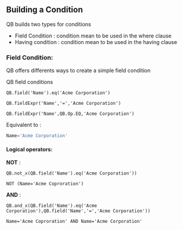 
## Building a Condition

QB builds two types for conditions 

* Field Condition : condition mean to be used in the where clause 
* Having condition : condition mean to be used in the having clause
 
### Field Condition:

QB offers differents ways to create a simple field condition 

QB field conditions 

  ```apex
  QB.field('Name').eq('Acme Corporation')
  ```
  ```apex
  QB.fieldExpr('Name','=','Acme Corporation')
  ```
  ```apex
  QB.fieldExpr('Name',QB.Op.EQ,'Acme Corporation')
  ```
  
Equivalent to : 

  ```sql
  Name='Acme Corporation'
  ```
#### Logical operators:
**NOT** :
  ```apex
  QB.not_x(QB.field('Name').eq('Acme Corporation'))
  ```
  ```apex
  NOT (Name='Acme Coproration')
  ```
**AND** :
  ```apex
  QB.and_x(QB.field('Name').eq('Acme Corporation'),QB.field('Name','=','Acme Corporation'))
  ```
  ```apex
  Name='Acme Coproration' AND Name='Acme Corporation'
  ```
